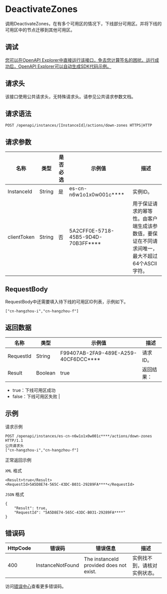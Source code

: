 # DeactivateZones

调用DeactivateZones，在有多个可用区的情况下，下线部分可用区。并将下线的可用区中的节点迁移到其他可用区。

## 调试

[您可以在OpenAPI Explorer中直接运行该接口，免去您计算签名的困扰。运行成功后，OpenAPI Explorer可以自动生成SDK代码示例。](https://api.aliyun.com/#product=elasticsearch&api=DeactivateZones&type=ROA&version=2017-06-13)

## 请求头

该接口使用公共请求头，无特殊请求头。请参见公共请求参数文档。

## 请求语法

```
POST /openapi/instances/[InstanceId]/actions/down-zones HTTPS|HTTP
```

## 请求参数

|名称|类型|是否必选|示例值|描述|
|--|--|----|---|--|
|InstanceId|String|是|es-cn-n6w1o1x0w001c\*\*\*\*|实例ID。 |
|clientToken|String|否|5A2CFF0E-5718-45B5-9D4D-70B3FF\*\*\*\*|用于保证请求的幂等性。由客户端生成该参数值，要保证在不同请求间唯一，最大不超过64个ASCII字符。 |

## RequestBody

RequestBody中还需要填入待下线的可用区ID列表，示例如下。

`["cn-hangzhou-i","cn-hangzhou-f"]`

## 返回数据

|名称|类型|示例值|描述|
|--|--|---|--|
|RequestId|String|F99407AB-2FA9-489E-A259-40CF6DCC\*\*\*\*|请求ID。 |
|Result|Boolean|true|返回结果：

 -   true：下线可用区成功
-   false：下线可用区失败 |

## 示例

请求示例

```
POST /openapi/instances/es-cn-n6w1o1x0w001c****/actions/down-zones HTTP/1.1
公共请求头
["cn-hangzhou-i","cn-hangzhou-f"]
```

正常返回示例

`XML` 格式

```
<Result>true</Result>
<RequestId>5A5D8E74-565C-43DC-B031-29289FA****</RequestId>
```

`JSON` 格式

```
{
    "Result": true,
    "RequestId": "5A5D8E74-565C-43DC-B031-29289FA****"
}
```

## 错误码

|HttpCode|错误码|错误信息|描述|
|--------|---|----|--|
|400|InstanceNotFound|The instanceId provided does not exist.|实例找不到，请核对实例状态。|

访问[错误中心](https://error-center.aliyun.com/status/product/elasticsearch)查看更多错误码。

